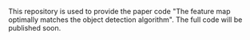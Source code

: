 This repository is used to provide the paper code "The feature map optimally matches the object detection algorithm". The full code will be published soon.
